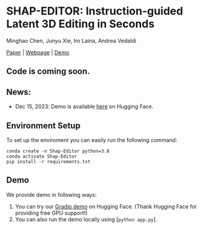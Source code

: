 # SHAP-EDITOR: Instruction-guided Latent 3D Editing in Seconds

Minghao Chen, Junyu Xie, Iro Laina, Andrea Vedaldi

[Paper](https://arxiv.org/abs/2312.09246) | [Webpage](https://silent-chen.github.io/Shap-Editor/) | [Demo](https://huggingface.co/spaces/silentchen/Shap_Editor_demo)



## Code is coming soon.

## News:
- Dec 15, 2023: Demo is available [here](https://huggingface.co/spaces/silentchen/Shap_Editor_demo) on Hugging Face.

## Environment Setup

To set up the enviroment you can easily run the following command:
```buildoutcfg
conda create -n Shap-Editor python=3.8
conda activate Shap-Editor
pip install -r requirements.txt
```

## Demo
We provide demo in following ways:
1. You can try our [Gradio demo](https://huggingface.co/spaces/silentchen/Shap_Editor_demo) on Hugging Face. (Thank Hugging Face for providing free GPU support!)
2. You can also run the demo locally using [`python app.py`].